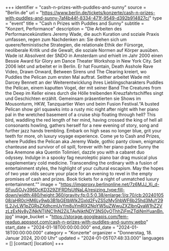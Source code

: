 +++
identifier = "cash-n-prizes-with-puddles-and-sunny"
source = "Berlin.de"
url = "https://www.berlin.de/tickets/konzerte/cash-n-prizes-with-puddles-and-sunny-7af4b44f-8334-471f-9549-d392b914827c/"
type = "event"
title = "Cash n Prizes with Puddles and Sunny"
subtitle = "Konzert, Performance"
description = "Die Arbeiten des Performancekünstlers Jeremy Wade, die auch Kuration und soziale Praxis umfassen, regen zum Nachdenken an: Sie drehen sich um queere/feministische Strategien, die relationale Ethik der Fürsorge, neoliberale Kritik und die Gewalt, die soziale Normen auf Körper ausüben. Wade ist Absolvent der SNDO in Amsterdam und erhielt im Jahr 2000 einen Bessie Award für Glory am Dance Theater Workshop in New York City. Seit 2006 lebt und arbeitet er in Berlin. Er hat Fountain, Death Asshole Rave Video, Drawn Onward, Between Sirens und The Clearing kreiert, wo Puddles the Pelican zum ersten Mal auftrat. Seither arbeitet Wade mit Darcey Bennett an der Weiterentwicklung ihres Lieblingscharakters Puddles the Pelican, einem kaputten Vogel, der mit seiner Band The Creatures from the Deep im Keller eines durch die Hölle treibenden Kreuzfahrtschiffes singt und Geschichten erzählt. Gemeinsam präsentierten sie Shows im Mousonturm, HKW, Tanzquartier Wien und beim Fusion Festival.“A busted Pelican show girl squawks into a rusty mic night after night with her piano pal in the wretched basement of a cruise ship floating through hell? This bird, waddling the red length of her mind, having crossed the king of hell all consonants howling, gathers herself for a new evening of story, song and further jazz hands trembling. Embark on high seas no longer blue, grit your teeth for more, oh luxury voyage experience. Come ye to Cash and Prizes, where Puddles the Pelican aka Jeremy Wade, gothic panty clown, enigmatic chanteuse and survivor of oil spill, forever with her piano padre Sunny the Sea Anemone aka Quentin Tolimieri, dazzle you with a cabaret duo odyssey. Indulge in a spooky fag neuroleptic piano bar drag musical plus supplementary cold medicine. Transcending the ordinary with a fusion of entertainment styles, the highlight of your cultural escapism. May the hopes of two year olds secure your place for an evening to revel in the empty promises of cash and prizes. Book tickets for a night of unmatched luxury entertainment.”"
image = "https://imgproxy.berlinonline.net/7z6MJJ_Xj_d-SFuu5OJy396DcKD329ZlFRDfsUtNaL4/resizing_type:fill-down/width:480/height:360/gravity:fp:0.5:0.38/enlarge:1/q:70/cb:2024010508/aHR0cHM6Ly9wb3B1bGEtbWlkZGxld2FyZS5zMy5hbWF6b25hd3MuY29tL2JvLW1pZGRsZXdhcmUvYm8uYmRlX2NoYW5uZWwuZXZlbnQvaW1hZ2VzLzExNy8yZjNkNTljNC1hN2ZiLTAyNjktNDY3NS0yOThhZjFmZTdiNmYuanBn.jpg"
image_bucket = "https://storage.googleapis.com/fem-readup.appspot.com/cash-n-prizes-with-puddles-and-sunny.webp"
start_date = "2024-01-18T00:00:00.000"
end_date = "2024-01-18T00:00:00.000"
category = "Konzerte"
organizer = "Donnerstag, 18. Januar 2024, 20:00 Uhr"
updated = "2024-01-05T07:48:33.000"
languages = []
[contact]
[location]
+++